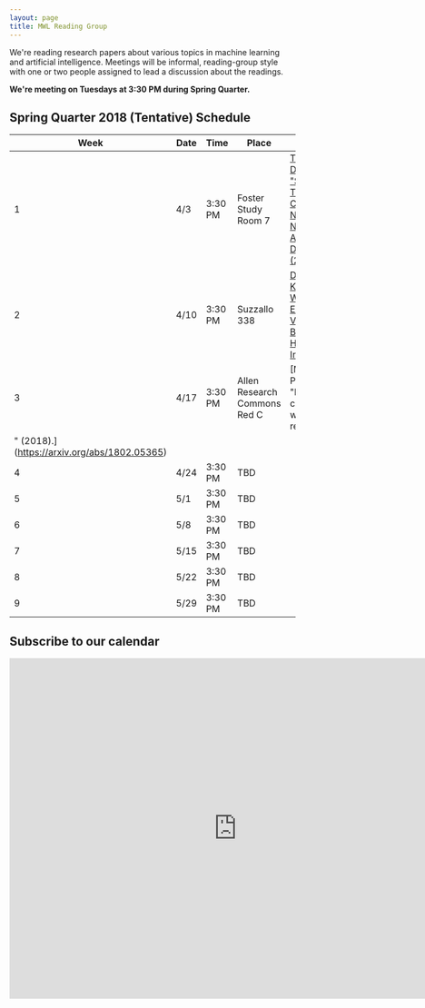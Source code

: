 ```yaml
---
layout: page
title: MWL Reading Group
---
```


We're reading research papers about various topics in machine learning and
artificial intelligence. Meetings will be informal, reading-group style with one
or two people assigned to lead a discussion about the readings.

**We're meeting on Tuesdays at 3:30 PM during Spring Quarter.**

## Spring Quarter 2018 (Tentative) Schedule

| Week | Date | Time | Place | Paper |
|------|------|---------|---------|----------------------------------------------------------------------------------------------------------------------------------------------------------------------------------------------------------------------------------------------------------------|
| 1 | 4/3 | 3:30 PM | Foster Study Room 7 | [Tommaso Dreossi et al. "Systematic Testing of Convolutional Neural Networks for Autonomous Driving" (2017).](https://arxiv.org/abs/1708.03309) |
| 2 | 4/10 | 3:30 PM | Suzzallo 338 | [Diederik P Kingma, Max Welling "Auto-Encoding Variational Bayes" (2013)](https://arxiv.org/abs/1312.6114) <br> [Helpful Video Introduction](https://www.youtube.com/watch?v=9zKuYvjFFS8) |
| 3 | 4/17 | 3:30 PM | Allen Research Commons Red C | [Matthew E. Peters et al. "Deep contextualized word representations
" (2018).](https://arxiv.org/abs/1802.05365)  | 
| 4 | 4/24 | 3:30 PM | TBD |  |
| 5 | 5/1 | 3:30 PM | TBD |  |
| 6 | 5/8 | 3:30 PM | TBD |  |
| 7 | 5/15 | 3:30 PM | TBD |  |
| 8 | 5/22 | 3:30 PM | TBD |  |
| 9 | 5/29 | 3:30 PM | TBD |  |


## Subscribe to our calendar

<iframe src="https://calendar.google.com/calendar/embed?src=n1h36rcrbe7fj7fk78bthomjt8%40group.calendar.google.com&ctz=America/Los_Angeles" style="border: 0" width="800" height="600" frameborder="0" scrolling="no"></iframe>
